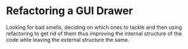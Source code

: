 # Refactoring a GUI Drawer
Looking for bad smells, deciding on which ones to tackle and then using refactoring to get rid of them thus improving the internal structure of the code whle leaving the external structure the same. 
